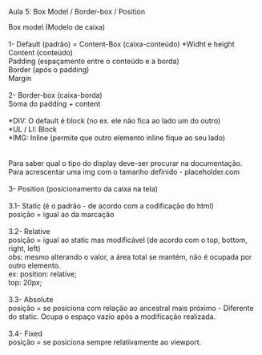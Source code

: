 Aula 5: Box Model / Border-box / Position

Box model (Modelo de caixa) <br>
<br>
1- Default (padrão) = Content-Box (caixa-conteúdo) *Widht e height<br>
Content (conteúdo)<br>
Padding (espaçamento entre o conteúdo e a borda)<br>
Border (após o padding)<br>
Margin<br>
<br>
2- Border-box (caixa-borda) <br>
Soma do padding + content<br>
<br>
*DIV: O default é block (no ex. ele não fica ao lado um do outro)<br>
*UL / LI: Block<br>
*IMG: Inline (permite que outro elemento inline fique ao seu lado)<br>
<br>
<br>
Para saber qual o tipo do display deve-ser procurar na documentação.<br>
Para acrescentar uma img com o tamanho definido - placeholder.com<br>
<br>
3- Position (posicionamento da caixa na tela)<br>
<br>
3.1- Static (é o padrão - de acordo com a codificação do html)<br>
posição = igual ao da marcação<br>
<br>
3.2- Relative<br>
posição = igual ao static mas modificável (de acordo com o top, bottom, right, left) <br>
obs: mesmo alterando o valor, a área total se mantém, não é ocupada por outro elemento.<br>
ex:  position: relative;<br>
       top: 20px;<br>
<br>
3.3- Absolute<br>
posição = se posiciona com relação ao ancestral mais próximo - Diferente do static. Ocupa o espaço vazio após a modificação realizada.<br>
<br>
3.4- Fixed<br>
posição = se posiciona sempre relativamente ao viewport.<br>
